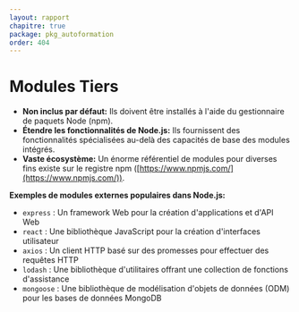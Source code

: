 ```yaml
---
layout: rapport
chapitre: true
package: pkg_autoformation
order: 404
---
```


# Modules Tiers

* **Non inclus par défaut:** Ils doivent être installés à l'aide du gestionnaire de paquets Node (npm).
* **Étendre les fonctionnalités de Node.js:** Ils fournissent des fonctionnalités spécialisées au-delà des capacités de base des modules intégrés.
* **Vaste écosystème:** Un énorme référentiel de modules pour diverses fins existe sur le registre npm ([https://www.npmjs.com/](https://www.npmjs.com/)).

**Exemples de modules externes populaires dans Node.js:**

* `express` : Un framework Web pour la création d'applications et d'API Web
* `react` : Une bibliothèque JavaScript pour la création d'interfaces utilisateur
* `axios` : Un client HTTP basé sur des promesses pour effectuer des requêtes HTTP
* `lodash` : Une bibliothèque d'utilitaires offrant une collection de fonctions d'assistance
* `mongoose` : Une bibliothèque de modélisation d'objets de données (ODM) pour les bases de données MongoDB


